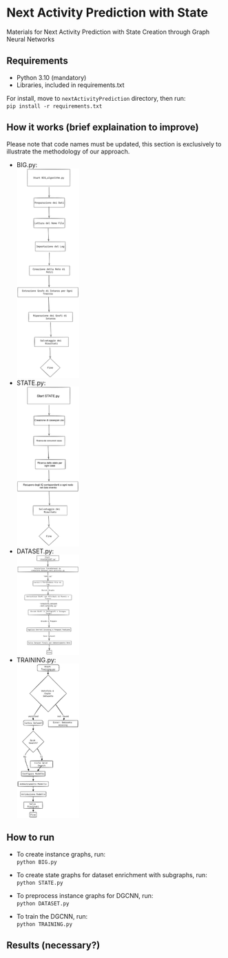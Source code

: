 # Next Activity Prediction with State
Materials for Next Activity Prediction with State Creation through Graph Neural Networks

## Requirements
- Python 3.10 (mandatory)
- Libraries, included in requirements.txt

For install, move to ``nextActivityPrediction`` directory, then run: <br>
``pip install -r requirements.txt``

## How it works (brief explaination to improve)
Please note that code names must be updated, this section is exclusively to illustrate the methodology of our approach.<br>
- BIG.py:<br>
<img src="FlowChart/BIG.png" width=30% height=50%><br>
- STATE.py:<br>
<img src="FlowChart/STATE.png" width=30% height=50%><br>
- DATASET.py:<br>
<img src="FlowChart/DATASET.png" width=30% height=50%><br>
- TRAINING.py:<br>
<img src="FlowChart/TRAINING.png" width=30% height=50%><br>

## How to run
- To create instance graphs, run:<br>
``python BIG.py``

- To create state graphs for dataset enrichment with subgraphs, run:<br>
``python STATE.py``

- To preprocess instance graphs for DGCNN, run:<br>
``python DATASET.py``

- To train the DGCNN, run:<br>
``python TRAINING.py``

## Results (necessary?)
